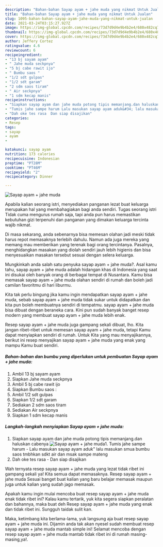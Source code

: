 ```yaml
---
description: "Bahan-bahan Sayap ayam + jahe muda yang nikmat Untuk Jualan"
title: "Bahan-bahan Sayap ayam + jahe muda yang nikmat Untuk Jualan"
slug: 1095-bahan-bahan-sayap-ayam-jahe-muda-yang-nikmat-untuk-jualan
date: 2021-03-24T03:15:27.927Z
image: https://img-global.cpcdn.com/recipes/73d7d9d4e9b4b2e4/680x482cq70/sayap-ayam-jahe-muda-foto-resep-utama.jpg
thumbnail: https://img-global.cpcdn.com/recipes/73d7d9d4e9b4b2e4/680x482cq70/sayap-ayam-jahe-muda-foto-resep-utama.jpg
cover: https://img-global.cpcdn.com/recipes/73d7d9d4e9b4b2e4/680x482cq70/sayap-ayam-jahe-muda-foto-resep-utama.jpg
author: Jeffery Cortez
ratingvalue: 4.6
reviewcount: 6
recipeingredient:
- "13 bj sayam ayam"
- " Jahe muda seckpnya"
- "5 bj cabe rawit ijo"
- " Bumbu saos "
- "1/2 sdt gulpas"
- "1/2 sdt garam"
- "2 sdm saos tiram"
- " Air seckpnya"
- "1 sdm kecap manis"
recipeinstructions:
- "Siapkan sayap ayam dan jahe muda potong tipis memanjang.dan haluskan cabenya"
- "Tumis jahe sampe harum Lalu masukan sayap ayam aduk&#34; lalu masukan smua bumbu saos tmbhkan sdkt air dan msak sampe mateng"
- "Dah oke tes rasa  Dan siap disajikan"
categories:
- Resep
tags:
- sayap
- ayam
- 

katakunci: sayap ayam  
nutrition: 173 calories
recipecuisine: Indonesian
preptime: "PT28M"
cooktime: "PT46M"
recipeyield: "2"
recipecategory: Dinner

---
```



![Sayap ayam + jahe muda](https://img-global.cpcdn.com/recipes/73d7d9d4e9b4b2e4/680x482cq70/sayap-ayam-jahe-muda-foto-resep-utama.jpg)

Apabila kalian seorang istri, menyediakan panganan lezat buat keluarga merupakan hal yang membahagiakan bagi anda sendiri. Tugas seorang istri Tidak cuma mengurus rumah saja, tapi anda pun harus memastikan kebutuhan gizi terpenuhi dan panganan yang dimakan keluarga tercinta wajib nikmat.

Di masa  sekarang, anda sebenarnya bisa memesan olahan jadi meski tidak harus repot memasaknya terlebih dahulu. Namun ada juga mereka yang memang mau memberikan yang terenak bagi orang tercintanya. Pasalnya, menghidangkan masakan yang diolah sendiri jauh lebih higienis dan bisa menyesuaikan masakan tersebut sesuai dengan selera keluarga. 



Mungkinkah anda salah satu penyuka sayap ayam + jahe muda?. Asal kamu tahu, sayap ayam + jahe muda adalah hidangan khas di Indonesia yang saat ini disukai oleh banyak orang di berbagai tempat di Nusantara. Kamu bisa memasak sayap ayam + jahe muda olahan sendiri di rumah dan boleh jadi camilan favoritmu di hari liburmu.

Kita tak perlu bingung jika kamu ingin mendapatkan sayap ayam + jahe muda, sebab sayap ayam + jahe muda tidak sukar untuk didapatkan dan kita pun boleh membuatnya sendiri di tempatmu. sayap ayam + jahe muda bisa dibuat dengan beraneka cara. Kini pun sudah banyak banget resep modern yang membuat sayap ayam + jahe muda lebih enak.

Resep sayap ayam + jahe muda juga gampang sekali dibuat, lho. Kita jangan ribet-ribet untuk memesan sayap ayam + jahe muda, tetapi Kamu dapat menyiapkan sendiri di rumah. Untuk Kita yang mau menyajikannya, berikut ini resep menyajikan sayap ayam + jahe muda yang enak yang mampu Kamu buat sendiri.

<!--inarticleads1-->

##### Bahan-bahan dan bumbu yang diperlukan untuk pembuatan Sayap ayam + jahe muda:

1. Ambil 13 bj sayam ayam
1. Siapkan  Jahe muda seckpnya
1. Ambil 5 bj cabe rawit ijo
1. Siapkan  Bumbu saos :
1. Ambil 1/2 sdt gulpas
1. Siapkan 1/2 sdt garam
1. Sediakan 2 sdm saos tiram
1. Sediakan  Air seckpnya
1. Siapkan 1 sdm kecap manis




<!--inarticleads2-->

##### Langkah-langkah menyiapkan Sayap ayam + jahe muda:

1. Siapkan sayap ayam dan jahe muda potong tipis memanjang.dan haluskan cabenya
<img src="https://img-global.cpcdn.com/steps/10b4e62b9fb0e12f/160x128cq70/sayap-ayam-jahe-muda-langkah-memasak-1-foto.jpg" alt="Sayap ayam + jahe muda">1. Tumis jahe sampe harum - Lalu masukan sayap ayam aduk&#34; lalu masukan smua bumbu saos tmbhkan sdkt air dan msak sampe mateng
1. Dah oke tes rasa  - Dan siap disajikan




Wah ternyata resep sayap ayam + jahe muda yang lezat tidak ribet ini gampang sekali ya! Kita semua dapat memasaknya. Resep sayap ayam + jahe muda Sesuai banget buat kalian yang baru belajar memasak maupun juga untuk kalian yang sudah jago memasak.

Apakah kamu ingin mulai mencoba buat resep sayap ayam + jahe muda enak tidak ribet ini? Kalau kamu tertarik, yuk kita segera siapkan peralatan dan bahannya, maka buat deh Resep sayap ayam + jahe muda yang enak dan tidak ribet ini. Sungguh taidak sulit kan. 

Maka, ketimbang kita berlama-lama, yuk langsung aja buat resep sayap ayam + jahe muda ini. Dijamin anda tak akan nyesel sudah membuat resep sayap ayam + jahe muda mantab simple ini! Selamat mencoba dengan resep sayap ayam + jahe muda mantab tidak ribet ini di rumah masing-masing,ya!.

